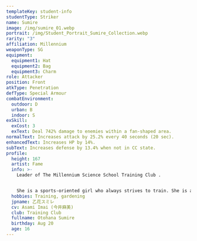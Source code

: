 ```yaml
---
templateKey: student-info
studentType: Striker
name: Sumire
image: /img/sumire_01.webp
portrait: /img/Student_Portrait_Sumire_Collection.webp
rarity: "3"
affiliation: Millennium
weaponType: SG
equipment:
  equipment1: Hat
  equipment2: Bag
  equipment3: Charm
role: Attacker
position: Front
atkType: Penetration
defType: Special Armour
combatEnvironment:
  outdoor: D
  urban: B
  indoor: S
exSkill:
  exCost: 3
  exText: Deal 742% damage to enemies within a fan-shaped area.
normalText: Increases attack by 25.2% every 40 seconds (20 sec).
enhancedText: Increases HP by 14%.
subText: Increases defense by 13.4% when not in CC state.
profile:
  height: 167
  artist: Fame
  info: >-
    Leader of The Millennium Science School Training Club .


    She is a sports-oriented girl who always strives to train. She is also a brainy girl who believes that all the problems in the world can be solved with muscles and exercise.
  hobbies: Training, gardening
  jpname: 乙花スミレ
  cv: Asami Imai (今井麻美)
  club: Training Club
  fullname: Otohana Sumire
  birthday: Aug 20
  age: 16
---
```

